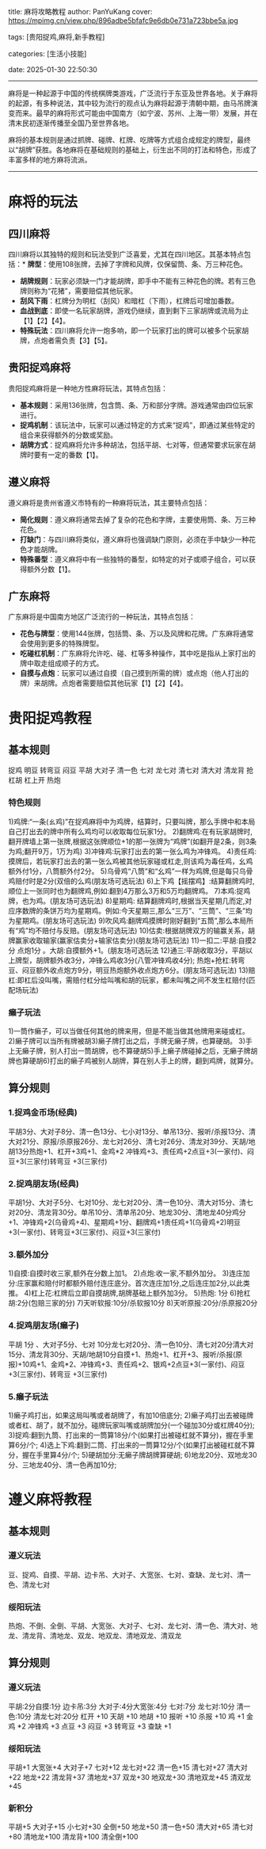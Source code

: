 title: 麻将攻略教程
author: PanYuKang
cover: https://mpimg.cn/view.php/896adbe5bfafc9e6db0e731a723bbe5a.jpg

tags: [贵阳捉鸡,麻将,新手教程]

categories: [生活小技能]

date: 2025-01-30 22:50:30

---

麻将是一种起源于中国的传统棋牌类游戏，广泛流行于东亚及世界各地。关于麻将的起源，有多种说法，其中较为流行的观点认为麻将起源于清朝中期，由马吊牌演变而来。最早的麻将形式可能由中国南方（如宁波、苏州、上海一带）发展，并在清末民初逐渐传播至全国乃至世界各地。

麻将的基本规则是通过抓牌、碰牌、杠牌、吃牌等方式组合成规定的牌型，最终以“胡牌”获胜。各地麻将在基础规则的基础上，衍生出不同的打法和特色，形成了丰富多样的地方麻将流派。

---

# 麻将的玩法

## **四川麻将**

四川麻将以其独特的规则和玩法受到广泛喜爱，尤其在四川地区。其基本特点包括：* **牌型**：使用108张牌，去掉了字牌和风牌，仅保留筒、条、万三种花色。

* **胡牌规则**：玩家必须缺一门才能胡牌，即手中不能有三种花色的牌。若有三色牌则称为“花猪”，需要赔偿其他玩家。
* **刮风下雨**：杠牌分为明杠（刮风）和暗杠（下雨），杠牌后可增加番数。
* **血战到底**：即使一名玩家胡牌，游戏仍继续，直到剩下三家胡牌或流局为止【1】【2】【4】。
* **特殊玩法**：四川麻将允许一炮多响，即一个玩家打出的牌可以被多个玩家胡牌，点炮者需负责【3】【5】。

## **贵阳捉鸡麻将**

贵阳捉鸡麻将是一种地方性麻将玩法，其特点包括：

* **基本规则**：采用136张牌，包含筒、条、万和部分字牌。游戏通常由四位玩家进行。
* **捉鸡机制**：该玩法中，玩家可以通过特定的方式来“捉鸡”，即通过某些特定的组合来获得额外的分数或奖励。
* **胡牌方式**：捉鸡麻将允许多种胡法，包括平胡、七对等，但通常要求玩家在胡牌时要有一定的番数【1】。

## **遵义麻将**

遵义麻将是贵州省遵义市特有的一种麻将玩法，其主要特点包括：

* **简化规则**：遵义麻将通常去掉了复杂的花色和字牌，主要使用筒、条、万三种花色。
* **打缺门**：与四川麻将类似，遵义麻将也强调缺门原则，必须在手中缺少一种花色才能胡牌。
* **特殊番型**：遵义麻将中有一些独特的番型，如特定的对子或顺子组合，可以获得额外分数【1】。

## **广东麻将**

广东麻将是中国南方地区广泛流行的一种玩法，其特点包括：

* **花色与牌型**：使用144张牌，包括筒、条、万以及风牌和花牌。广东麻将通常会使用到更多的特殊牌型。
* **吃碰杠机制**：广东麻将允许吃、碰、杠等多种操作，其中吃是指从上家打出的牌中取走组成顺子的方式。
* **自摸与点炮**：玩家可以通过自摸（自己摸到所需的牌）或点炮（他人打出的牌）来胡牌。点炮者需要赔偿其他玩家【1】【2】【4】。

# 贵阳捉鸡教程

## 基本规则

捉鸡 明豆 转弯豆 闷豆 平胡 大对子 清一色 七对 龙七对 清七对 清大对 清龙背 抢杠胡 杠上开 热炮

### 特色规则

1)鸡牌:“一条(ㄠ鸡)”在捉鸡麻将中为鸡牌，结算时，只要叫牌，那么手牌中和本局自己打出去的牌中所有么鸡均可以收取每位玩家1分。
2)翻牌鸡:在有玩家胡牌时,翻开牌墙上第一张牌,根据这张牌顺位+1的那一张牌为“鸡牌”(如翻开是2条，则3条为鸡;翻开9万，1万为鸡)
3)冲锋鸡:玩家打出去的第一张么鸡为冲锋鸡。
4)责任鸡:摸牌后，若玩家打出去的第一张么鸡被其他玩家碰或杠走,则该鸡为毒任鸡，幺鸡额外付1分，八筒额外付2分。
5)乌骨鸡“八筒”和“幺鸡”一样为鸡牌,但是每只乌骨鸡赔付时是2分(双倍的么鸡(朋友场可选玩法)
6)上下鸡【摇摆鸡】:结算翻牌鸡时,顺位上一张同时也为翻牌鸡,例如:翻到4万那么3万和5万均翻牌鸡。
7)本鸡:捉鸡牌，也为鸡。(朋友场可选玩法)
8)星期鸡: 结算翻牌鸡时,根据当天星期几而定,对应序数牌的条饼万均为星期鸡。例如:今天星期三,那么“三万”、“三筒”、“三条”均为星期鸡。(朋友场可选玩法)
9)吹风鸡:翻牌鸡摸牌时刚好翻到“五筒”,那么本局所有“鸡”均不赔付与反赔。(朋友场可选玩法)
10)估卖:根据胡牌双方的输赢关系，胡牌赢家收取输家(赢家估卖分+输家估卖分)(朋友场可选玩法)
11)一扣二:平胡:自摸2分 点炮1分 。大胡:自摸额外+1。(朋友场可选玩法
12)通三:平胡收取3分，平胡以上牌型，胡牌额外收3分，冲锋么鸡收3分(八管冲锋鸡收4分); 热炮+抢杠:转弯豆、闷豆额外收点炮方9分，明豆热炮额外收点炮方6分。(朋友场可选玩法)
13)赔杠:即杠后没叫嘴，需赔付杠分给叫嘴和胡的玩家，都未叫嘴之间不发生杠赔付(匹配场玩法)

### 癞子玩法

1)一筒作癞子，可以当做任何其他的牌来用，但是不能当做其他牌用来碰或杠。
2)癞子牌可以当所有牌被胡3)癞子牌打出之后，手牌无癞子牌，也算硬胡。
3)手上无癞子牌，别人打出一筒胡牌，也不算硬胡5)手上癞子牌碰掉之后，无癞子牌胡牌也算硬胡6)打出的癞子鸡被别人胡牌，算在别人手上的牌，翻到鸡牌，就算分。

## 算分规则

### 1.捉鸡金币场(经典)

平胡3分、大对子8分、清一色13分、七小对13分、单吊13分、报听/杀报13分、清大对21分、原报/杀原报26分、龙七对26分、清七对26分、清龙对39分、天胡/地胡13分热炮+1、杠开+3鸡+1、金鸡*2 冲锋鸡+3、责任鸡+2点豆+3(一家付)、闷豆+3(三家付)转弯豆 +3(三家付)

### 2.捉鸡朋友场(经典)

平胡1分、大对子5分、七对10分、龙七对20分、清一色10分、清大对15分、清七对20分、清龙背30分。单吊10分、清单吊20分、地龙30分、清地龙40分鸡分+1、冲锋鸡+2(乌骨鸡+4)、星期鸡+1分、翻牌鸡+1责任鸡+1(乌骨鸡+2)明豆+3(一家付)、转弯豆+3(三家付)、闷豆+3(三家付)

### 3.额外加分

1)自摸:自摸时收三家,额外在分数上加1。
2)点炮:收一家,不额外加分。
3)连庄加分:庄家赢和赔付时都额外赔付连庄底分。首次连庄加1分,之后连庄加2分,以此类推。
4)杠上花:杠牌后立即自摸胡牌,胡牌基础上额外加3分。
5)热炮: 1分
6)抢杠胡:2分(包赔三家的分)
7)天听软报:10分/杀软报10分
8)天听原报:20分/杀原报20分

### 4.捉鸡朋友场(癞子)

平胡 1分 、大对子5分、七对 10分龙七对20分、清一色10分、清七对20分清大对15分、清龙背30分、天胡/地胡10分自摸+1、热炮+1、杠开+3、报听/杀报(原报)+10鸡+1、金鸡*2、冲锋鸡+3、责任鸡+2、银鸡+2点豆+3(一家付)、闷豆+3(三家付)、转弯豆 +3(三家付)

### 5.癞子玩法

1)癞子鸡打出，如果这局叫嘴或者胡牌了，有加10倍底分;
2)癞子鸡打出去被碰牌或者杠、胡了，就不加分。碰牌玩家叫嘴或胡牌加分(一个碰加30分或杠牌40分);
3)捉鸡:翻到九筒、打出来的一筒算18分/个(如果打出被碰杠就不算分)，握在手里算6分/个;
4)选上下鸡:翻到二筒、打出来的一筒算12分/个(如果打出被碰杠就不算分，握在手里算4分/个;
5)硬胡加分:无癞子牌胡牌算硬胡;
6)地龙20分、双地龙30分、三地龙40分、清一色再加10分;

# 遵义麻将教程

## 基本规则

### 遵义玩法

豆、捉鸡、自摸、平胡、边卡吊、大对子、大宽张、七对、查缺、龙七对、清一色、清龙七对

### 绥阳玩法

热炮、不倒、全倒、平胡、大宽张、大对子、七对、龙七对、清一色、清大对、地龙、清龙背、清地龙、双龙、地双龙、清地双龙、清双龙

## 算分规则

### 遵义玩法

平胡:2分自摸:1分
边卡吊:3分
大对子:4分大宽张:4分
七对:7分
龙七对:10分
清一色:10分
清龙七对:20分
杠开 +10 
天胡 +10 
地胡 +10 
报听 +10 
杀报 +10
鸡 +1 
金鸡 *2 
冲锋鸡 +3
点豆 +3
闷豆 +3
转弯豆 +3
查缺 +1

### 绥阳玩法

平胡+1
大宽张+4
大对子+7
七对+12
龙七对+22
清一色+15
清七对+27
清大对+22
地龙+22
清龙背+37
清地龙+37
双龙+30
地双龙+30
清地双龙+45
清双龙+45

### 新积分

平胡+5
大对子+15
小七对+30
全倒+50
地龙+50
清一色+50
清大对+65
清七对+80
清地龙+100
清龙背+100
清全倒+100
